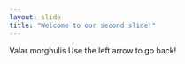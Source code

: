 ```yaml
---
layout: slide
title: "Welcome to our second slide!"
---
```

Valar morghulis
Use the left arrow to go back!

